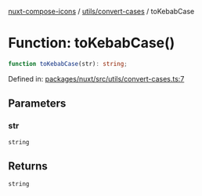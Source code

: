 [nuxt-compose-icons](../../../modules.md) / [utils/convert-cases](../index.md) / toKebabCase

# Function: toKebabCase()

```ts
function toKebabCase(str): string;
```

Defined in: [packages/nuxt/src/utils/convert-cases.ts:7](https://github.com/arthur-plazanet/nuxt-compose-icons/blob/c22743e58fa2192095f1d2cf040e9229cacd5882/packages/nuxt/src/utils/convert-cases.ts#L7)

## Parameters

### str

`string`

## Returns

`string`
